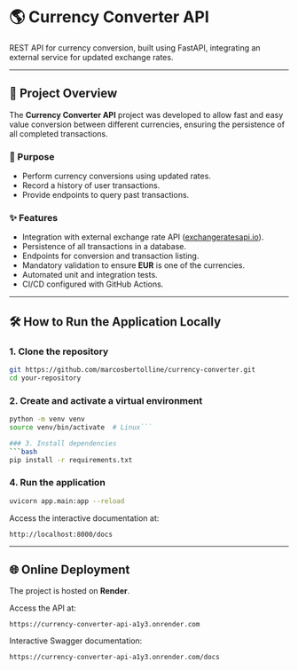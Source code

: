 # 🌎 Currency Converter API

REST API for currency conversion, built using FastAPI, integrating an external service for updated exchange rates.

---

## 📖 Project Overview

The **Currency Converter API** project was developed to allow fast and easy value conversion between different currencies, ensuring the persistence of all completed transactions.

### 🎯 Purpose
- Perform currency conversions using updated rates.
- Record a history of user transactions.
- Provide endpoints to query past transactions.

### ✨ Features
- Integration with external exchange rate API ([exchangeratesapi.io](https://exchangeratesapi.io/)).
- Persistence of all transactions in a database.
- Endpoints for conversion and transaction listing.
- Mandatory validation to ensure **EUR** is one of the currencies.
- Automated unit and integration tests.
- CI/CD configured with GitHub Actions.

---

## 🛠️ How to Run the Application Locally

### 1. Clone the repository
```bash
git https://github.com/marcosbertolline/currency-converter.git
cd your-repository
```

### 2. Create and activate a virtual environment
```bash
python -m venv venv
source venv/bin/activate  # Linux```

### 3. Install dependencies
```bash
pip install -r requirements.txt
```

### 4. Run the application
```bash
uvicorn app.main:app --reload
```

Access the interactive documentation at:
```
http://localhost:8000/docs
```

---

## 🌐 Online Deployment

The project is hosted on **Render**.

Access the API at:
```
https://currency-converter-api-a1y3.onrender.com
```

Interactive Swagger documentation:
```
https://currency-converter-api-a1y3.onrender.com/docs
```